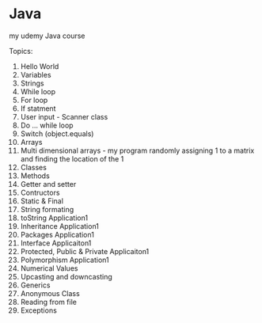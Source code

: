 # Java
my udemy Java course

Topics:
1. Hello World
2. Variables
3. Strings
4. While loop
5. For loop
6. If statment
7. User input - Scanner class
8. Do ... while loop
9. Switch (object.equals)
10. Arrays
11. Multi dimensional arrays - my program randomly assigning 1 to a matrix and finding the location of the 1
12. Classes
13. Methods 
14. Getter and setter
15. Contructors
16. Static & Final
17. String formating
18. toString        Application1
19. Inheritance     Application1
20. Packages        Application1
21. Interface       Applicaiton1
22. Protected, Public & Private Applicaiton1
23. Polymorphism    Application1
24. Numerical Values
25. Upcasting and downcasting
26. Generics
27. Anonymous Class
28. Reading from file
29. Exceptions